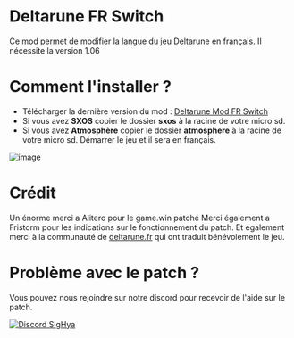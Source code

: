 # Deltarune FR Switch

Ce mod permet de modifier la langue du jeu Deltarune en français.
Il nécessite la version 1.06

# Comment l'installer ?

- Télécharger la dernière version du mod : [Deltarune Mod FR Switch](https://github.com/THZoria/deltarune_fr_switch/releases/latest)
- Si vous avez __SXOS__ copier le dossier __sxos__ à la racine de votre micro sd.
- Si vous avez __Atmosphère__ copier le dossier __atmosphere__ à la racine de votre micro sd.
Démarrer le jeu et il sera en français.

![image](https://user-images.githubusercontent.com/50277488/142923147-21e25357-8e19-4408-ac95-3886be3d0546.png)

# Crédit

Un énorme merci a Alitero pour le game.win patché
Merci également a Fristorm pour les indications sur le fonctionnement du patch.
Et également merci à la communauté de [deltarune.fr](https://deltarune.fr/) qui ont traduit bénévolement le jeu.

# Problème avec le patch ?

Vous pouvez nous rejoindre sur notre discord pour recevoir de l'aide sur le patch.

[![Discord SigHya](https://img.shields.io/discord/643436008452521984.svg?logo=discord&logoColor=white&label=Discord&color=7289DA)](https://discord.com/invite/4YkUZvC)

